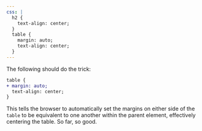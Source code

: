 ```yaml
---
css: |
  h2 {
    text-align: center;
  }
  table {
    margin: auto;
    text-align: center;
  }
---
```


The following should do the trick:

```diff
table {
+ margin: auto;
  text-align: center;
}
```

This tells the browser to automatically set the margins on either side of the `table` to be equivalent to one another within the parent element, effectively centering the table. So far, so good.